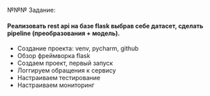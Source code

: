 №№№ Задание:
#### Реализовать rest api на базе flask выбрав себе датасет, сделать pipeline (преобразования + модель).
- Создание проекта: venv, pycharm, github
- Обзор фреймворка flask
- Создаем проект, первый запуск
- Логгируем обращения к сервису
- Настраиваем тестирование
- Настраиваем мониторинг
